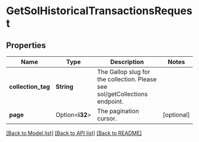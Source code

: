 # GetSolHistoricalTransactionsRequest

## Properties

Name | Type | Description | Notes
------------ | ------------- | ------------- | -------------
**collection_tag** | **String** | The Gallop slug for the collection. Please see sol/getCollections endpoint. | 
**page** | Option<**i32**> | The pagination cursor. | [optional]

[[Back to Model list]](../README.md#documentation-for-models) [[Back to API list]](../README.md#documentation-for-api-endpoints) [[Back to README]](../README.md)


